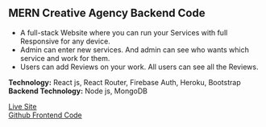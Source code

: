 ## MERN Creative Agency Backend Code
* A full-stack Website where you can run your Services with full Responsive for any device.
* Admin can enter new services. And admin can see who wants which service and work for them.
* Users can add Reviews on your work. All users can see all the Reviews.

__Technology:__ React js, React Router, Firebase Auth, Heroku, Bootstrap          
__Backend Technology:__ Node js, MongoDB

[Live Site](https://creative-agency-assignment.firebaseapp.com/ "Creative Agency Live Site Link.")     
[Github Frontend Code](https://github.com/Maruf51/Creative-Agency-Live "Creative Agency Frontend Code Github Link.")
